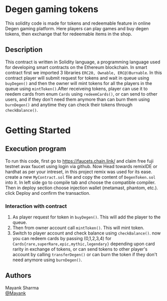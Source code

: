 # Degen gaming tokens

This solidity code is made for tokens and redeemable feature in online Degen gaming platform. Here players can play games and buy degen tokens, then exchange that for redeemable items in the shop.

## Description
This contract is written in Solidity language, a programming language used for developing smart contracts on the Ethereum blockchain. In smart contract first we imported 3 libraries ```ERC20, Ownable, ERC@)Burnable```. In this contract player will submit request for tokens and wait in queue using ```buyDegen()``` and then the owner will mint tokens for all the players in the queue using ```mintToken()```.After receiveing tokens, player can use it to reedem cards from  enum ```Cards``` using ```redeemCards()```, or can send to other users, and if they don't need them anymore than can burn them using ```burnDegen()``` and anytime they can check their tokens through ```checkBalance()```.

# Getting Started
## Execution program

To run this code, first go to https://faucets.chain.link/ and claim free fuji testnet avax faucet using login via github. 
Now Head towards remixIDE or hardhat as per your intreset, in this project remix was used for its ease.
create a new ```MyContract.sol``` file and copy the content of ```DegenToken.sol``` into it.
In left side go to compile tab and choose the compatible compiler.
Then in deploy section choose injection wallet (metamast, phantom, etc.).
click Deploy and confirm the transaction.

### Interaction with contract
1) As player request for token in ```buyDegen()```. This will add the player to the queue.
2) Then from owner account call ```mintToken()```. This will mint token.
3) Switch to player account and check balance using ```checkBalance()```. now you can redeem cards by passing (0,1,2,3,4) for ```Cards{rare,superRare,epic,mythic,legendary}``` depending upon card rarity in exchange of tokens, or can send tokens to other player's account by calling ```transferDegen()``` or can burn the token if they don't need anymore using ```burnDegen()```.

## Authors

Mayank Sharma  
[@Mayank](https://www.linkedin.com/in/mayank-sharma-078278243/)
